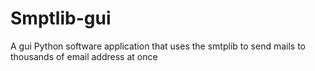 # Smptlib-gui
A gui Python software application that uses the smtplib to send mails to thousands of email address at once
